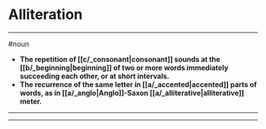 # Alliteration
---
#noun
- **The repetition of [[c/_consonant|consonant]] sounds at the [[b/_beginning|beginning]] of two or more words immediately succeeding each other, or at short intervals.**
- **The recurrence of the same letter in [[a/_accented|accented]] parts of words, as in [[a/_anglo|Anglo]]-Saxon [[a/_alliterative|alliterative]] meter.**
---
---
